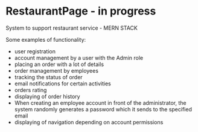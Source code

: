 # RestaurantPage - in progress
System to support restaurant service - MERN STACK

Some examples of functionality:
- user registration
- account management by a user with the Admin role
- placing an order with a lot of details
- order management by employees
- tracking the status of order
- email notifications for certain activities
- orders rating
- displaying of order history
- When creating an employee account in front of the administrator, the system randomly generates a password which it sends to the specified email
- displaying of navigation depending on account permissions

